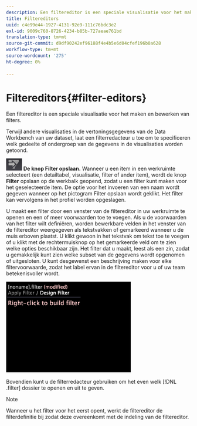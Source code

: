 ```yaml
---
description: Een filtereditor is een speciale visualisatie voor het maken en bewerken van filters.
title: Filtereditors
uuid: c4e99e44-1927-4131-92e9-111c76bdc3e2
exl-id: 9009c760-8726-4234-b85b-727aeae761bd
translation-type: tm+mt
source-git-commit: d9df90242ef96188f4e4b5e6d04cfef196b0a628
workflow-type: tm+mt
source-wordcount: '275'
ht-degree: 0%

---
```


# Filtereditors{#filter-editors}

Een filtereditor is een speciale visualisatie voor het maken en bewerken van filters.

Terwijl andere visualisaties in de vertoningsgegevens van de Data Workbench van uw dataset, laat een filterredacteur u toe om te specificeren welk gedeelte of ondergroep van de gegevens in de visualisaties worden getoond.

![](assets/filter_edit_toolbar.png) **De knop Filter opslaan.** Wanneer u een item in een werkruimte selecteert (een detailtabel, visualisatie, filter of ander item), wordt de knop  **Filter** opslaan op de werkbalk geopend, zodat u een filter kunt maken voor het geselecteerde item. De optie voor het invoeren van een naam wordt gegeven wanneer op het pictogram Filter opslaan wordt geklikt. Het filter kan vervolgens in het profiel worden opgeslagen.

U maakt een filter door een venster van de filtereditor in uw werkruimte te openen en een of meer voorwaarden toe te voegen. Als u de voorwaarden van het filter wilt definiëren, worden bewerkbare velden in het venster van de filtereditor weergegeven als tekstvakken of gemarkeerd wanneer u de muis erboven plaatst. U klikt gewoon in het tekstvak om tekst toe te voegen of u klikt met de rechtermuisknop op het gemarkeerde veld om te zien welke opties beschikbaar zijn. Het filter dat u maakt, leest als een zin, zodat u gemakkelijk kunt zien welke subset van de gegevens wordt opgenomen of uitgesloten. U kunt desgewenst een beschrijving maken voor elke filtervoorwaarde, zodat het label ervan in de filtereditor voor u of uw team betekenisvoller wordt.

![](assets/vis_FilterEditor_Blank.png)

Bovendien kunt u de filterredacteur gebruiken om het even welk [!DNL .filter] dossier te openen en uit te geven.

>[!NOTE]
>
>Wanneer u het filter voor het eerst opent, werkt de filtereditor de filterdefinitie bij zodat deze overeenkomt met de indeling van de filtereditor.
